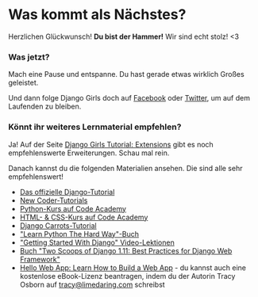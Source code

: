 # Was kommt als Nächstes?

Herzlichen Glückwunsch! **Du bist der Hammer!** Wir sind echt stolz! <3

### Was jetzt?

Mach eine Pause und entspanne. Du hast gerade etwas wirklich Großes geleistet.

Und dann folge Django Girls doch auf [Facebook](http://facebook.com/djangogirls) oder [Twitter](https://twitter.com/djangogirls), um auf dem Laufenden zu bleiben.

### Könnt ihr weiteres Lernmaterial empfehlen?

Ja! Auf der Seite [Django Girls Tutorial: Extensions](https://tutorial-extensions.djangogirls.org/) gibt es noch empfehlenswerte Erweiterungen. Schau mal rein.

Danach kannst du die folgenden Materialien ansehen. Die sind alle sehr empfehlenswert!

- [Das offizielle Django-Tutorial](https://docs.djangoproject.com/en/2.0/intro/tutorial01/)
- [New Coder-Tutorials](http://newcoder.io/tutorials/)
- [Python-Kurs auf Code Academy](https://www.codecademy.com/en/tracks/python)
- [HTML- & CSS-Kurs auf Code Academy](https://www.codecademy.com/tracks/web)
- [Django Carrots-Tutorial](https://github.com/ggcarrots/django-carrots)
- ["Learn Python The Hard Way"-Buch](http://learnpythonthehardway.org/book/)
- ["Getting Started With Django" Video-Lektionen](http://www.gettingstartedwithdjango.com/)
- [Buch "Two Scoops of Django 1.11: Best Practices for Django Web Framework"](https://www.twoscoopspress.com/products/two-scoops-of-django-1-11)
- [Hello Web App: Learn How to Build a Web App](https://hellowebapp.com/) - du kannst auch eine kostenlose eBook-Lizenz beantragen, indem du der Autorin Tracy Osborn auf <tracy@limedaring.com> schreibst